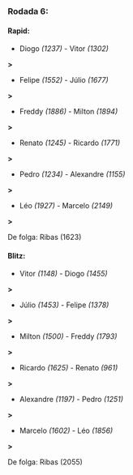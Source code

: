 ### Rodada 6:

#### Rapid:

* Diogo *(1237)*     -     Vitor *(1302)*

 **>** 
* Felipe *(1552)*     -     Júlio *(1677)*

 **>** 
* Freddy *(1886)*     -     Milton *(1894)*

 **>** 
* Renato *(1245)*     -     Ricardo *(1771)*

 **>** 
* Pedro *(1234)*     -     Alexandre *(1155)*

 **>** 
* Léo *(1927)*     -     Marcelo *(2149)*

 **>** 

De folga: Ribas (1623)

#### Blitz:

* Vitor *(1148)*     -     Diogo *(1455)*

 **>** 
* Júlio *(1453)*     -     Felipe *(1378)*

 **>** 
* Milton *(1500)*     -     Freddy *(1793)*

 **>** 
* Ricardo *(1625)*     -     Renato *(961)*

 **>** 
* Alexandre *(1197)*     -     Pedro *(1251)*

 **>** 
* Marcelo *(1602)*     -     Léo *(1856)*

 **>** 

De folga: Ribas (2055)

